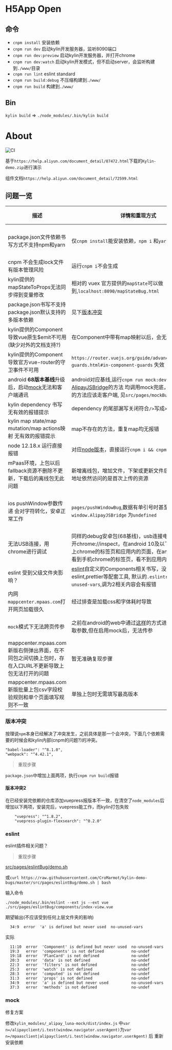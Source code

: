 # H5App Open

## 命令

- `cnpm install` 安装依赖
- `cnpm run dev` 启动kylin开发服务器，监听8090端口
- `cnpm run dev:preview` 启动kylin开发服务器，并打开chrome
- `cnpm run dev:watch` 启动kylin开发模式，但不启动server，会监听构建到`./www/`目录
- `cnpm run lint` eslint standard
- `cnpm run build:debug` 不压缩构建到`./www/`
- `cnpm run build` 构建到`./www/`


## Bin

`kylin build` => `./node_modules/.bin/kylin build`

# About

![CI](https://github.com/CroMarmot/kylin-demo-bugs/workflows/CI/badge.svg)

基于`https://help.aliyun.com/document_detail/87472.html`下载的`Kylin-demo.zip`进行演示

组件文档`https://help.aliyun.com/document_detail/72599.html`

## 问题一览

|描述|详情和重现方式|临时方案|解决耗时|影响程度|
|---|---|---|---|---|
|package.json文件依赖书写方式不支持npm和yarn|仅`cnpm install`能安装依赖，`npm i` 和`yarn`运行报错|只使用cnpm|20201015提出|影响开发工具使用|
|cnpm 不会生成lock文件 有版本管理风险|运行`cnpm i`不会生成|暂无|20201015提出|影响开发|
|kylin提供的mapStateToProps无法同步得到变量修改|相对的 vuex 官方提供的`mapState`可以做到,`localhost:8090/mapStateBug.html`|原生vuex的Helper|20201015提出|影响开发|
|package.json书写不支持package.json默认支持的多版本依赖|见下[版本冲突](#版本冲突)|外层仓库|20201015提出|影响开发|
|kylin提供的Component导致vue原生$emit不可用(缺少对外的文档支持?)|在Component中带有map映射以后，会无法emit出消息|原生,(最新的文档增加了mapEvents,但是没有相应说明)|20201015提出|影响开发|
|kylin提供的Component导致官方vue-router的守卫事件不可用|`https://router.vuejs.org/guide/advanced/navigation-guards.html#in-component-guards` 失效|原生vuex的Helper|20201015提出|影响开发|
|android **68版本基线**升级后，启动[mock](https://help.aliyun.com/document_detail/72531.html?spm=a2c4g.11186623.6.1385.28ed7836pfwp8f)无法和客户端通讯|android对应基线,运行`cnpm run mock:dev`,调用[ap或AlipayJSBridge](https://myjsapi.alipay.com/index.html)的方法 均调用mock兜底，期望没有mock的方法应该走客户端, 见`src/pages/mockBug`| [已解决](#mock)|20200915提出-20201113解决|影响开发|
|kylin dependency 书写 无有效的报错提示|dependency 的尾部漏写关闭符合` /> `写成`>`|原生 coponents 写法|20201015提出|影响开发|
|kylin map state/map mutation/map actions映射 无有效的报错提示|map不存在的方法，重复map均无报错|原生vuex的Helper|20201015提出|影响开发|
|node 12.18.x 运行直接报错|对应[node版本](https://nodejs.org/en/download/releases/)，直接运行`cnpm i && cnpm run dev`|node 12.16.1|20201015提出|影响开发|
|mPaas环境，上包以后fallback资源不删除不更新，下载后的离线包无此问题|新增离线包，增加文件，下架或更新文件后上包，通过链接地址依然访问的是首次上传的资源|保证离线包大小在100k上下，让用户能下载新的离线包|20201015提出|影响测试环节|
|ios pushWindow参数传递 会对字符转化，安卓正常工作|`pages/pushWindowBug`,数据有单引号时甚至会整个`window.AlipayJSBridge` 为`undefined` |手动对可能有'\r\n','\r','\n'的字段进行split分组，不能预防问题（可能还有更多的字符转义），临时方案 BASE64 包裹整个串传递 |20201012提出,尚未解决|影响生产，用户感知|
|无法USB连接，用chrome进行调试|同样的debug安卓包(68基线)，usb连接电脑，chrome打开chrome://inspect，在android 10及以下可以看到手机上chrome的标签页和应用内的页面，在android 11上，能看到手机chrome的标签页，看不到应用内的页面|已经解决(https://help.aliyun.com/document_detail/184898.html)|20201027 提出/解决|影响开发|
|eslint 受到父级文件夹影响？|[eslint](#eslint)自定义的Components相关书写，没有对应的eslint,prettier等配套工具, 默认的`.eslintrc`里关掉了`no-unused-vars`,调为2相关内容会有报错|暂无|20201015提出|影响开发|
|内网`mappcenter.mpaas.com`打开网页加载很久|经过排查是加载css和字体耗时导致|利用firefox或chromium的按url屏蔽功能，屏蔽`http://at.alicdn.com/`和`https://at.alicdn.com/`两个|20201015提出|影响开发|
|`mock`模式下无法跨页传参|之前在android的web中通过[这样](https://github.com/CroMarmot/kylin-demo-bugs/blob/6f741cf0e82d3c8745ced136cc266e3a1e95bf30/src/common/js/android.js#L9-L27)的方式进行跨页传参和获取参数,但在启用mock后，无法传参|暂无，手动写死接受参数的部分 `= getPassData() \|\| {...}` |20201116提出|影响开发调试|
|mappcenter.mpaas.com新版右侧弹出界面，在不同包之间切换上包时，存在入口URL不更新导致上包无法打开的问题|暂无准确复现步骤|暂无，出现一个问题解决一个|2021-01-04|影响测试|
|mappcenter.mpaas.com新版批量上包csv字段校验规则和单个页面填写规则不一致|单独上包时无需填写最高版本|临时方案，最高版本填写99.99.99.99|2021-01-04|影响开发|


### 版本冲突

按理说`npm`本身已经解决了冲突发生，之前具体是那一个会冲突，下面几个依赖需要的时候会和kylin内部(cnpm的问题?)的冲突。

```
"babel-loader": "^8.1.0",
"webpack": "^4.42.1",
```

> 重现步骤

`package.json`中增加上面两项，执行`cnpm run build`报错


#### 版本冲突2

在已经安装完依赖的仓库添加vuepress报版本不一致，在清空了`node_modules`后增加以下两项，安装完后，vuepress能工作，而kylin打包失败

```
    "vuepress": "^1.8.2",
    "vuepress-plugin-flexsearch": "^0.2.0"
```


### eslint

eslint插件相关问题？

> 重现步骤

[src/pages/eslintBug/demo.sh](src/pages/eslintBug/demo.sh)

或`curl https://raw.githubusercontent.com/CroMarmot/kylin-demo-bugs/master/src/pages/eslintBug/demo.sh | bash`

输入命令

`./node_modules/.bin/eslint --ext js --ext vue ./src/pages/eslintBug/components/index-view.vue`


期望输出(不应该受到任何上层文件夹的影响)

```
  34:9  error  'a' is defined but never used  no-unused-vars
```

实际

```
  11:10  error  'Component' is defined but never used  no-unused-vars
  19:3   error  'components' is not defined            no-undef
  19:18  error  'PlanCard' is not defined              no-undef
  20:3   error  'data' is not defined                  no-undef
  22:3   error  'filters' is not defined               no-undef
  25:3   error  'watch' is not defined                 no-undef
  28:3   error  'computed' is not defined              no-undef
  31:3   error  'props' is not defined                 no-undef
  34:9   error  'a' is defined but never used          no-unused-vars
  37:3   error  'methods' is not defined               no-undef
```

### mock

修复方案

修改`kylin_modules/_alipay_luna-mock/dist/index.js` 中`var n=/alipayclient/i.test(window.navigator.userAgent)`为`var n=/mpaasclient|alipayclient/i.test(window.navigator.userAgent)` 后 重新安装依赖


